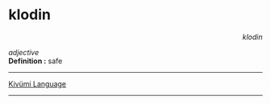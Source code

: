 
# klodin

<div align="right"><i>klodin</i></div>

*adjective*  
**Definition :** safe  

---

[Kivümi Language](../README.md)

---
